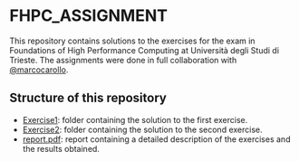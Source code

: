 # FHPC_ASSIGNMENT

This repository contains solutions to the exercises for the exam in Foundations of High Performance Computing at Università degli Studi di Trieste.
The assignments were done in full collaboration with [@marcocarollo](https://github.com/marcocarollo).

## Structure of this repository
-  [Exercise1](./Exercise1): folder containing the solution to the first exercise.
-  [Exercise2](./Exercise2): folder containing the solution to the second exercise.
-  [report.pdf](./report.pdf): report containing a detailed description of the exercises and the results obtained.
